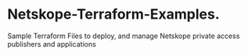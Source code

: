 # Netskope-Terraform-Examples.
Sample Terraform Files to deploy, and manage Netskope private access publishers and applications
